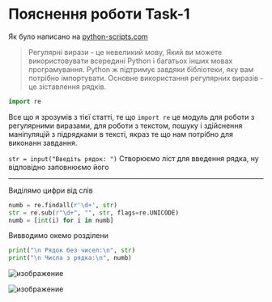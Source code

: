 #  Пояснення роботи Task-1

Як було написано на [python-scripts.com ](https://python-scripts.com/import-re-regular-expression) 
>Регулярні вирази - це невеликий мову, Який ви можете використовувати всередині Python і багатьох інших мовах програмування. Python ж підтримує завдяки бібліотеки, яку вам потрібно імпортувати. Основне використання регулярних виразів - це зіставлення рядків.

```python
import re
```

Все що я зрозумів з тієї статті, те що `import re` це модуль для роботи з регулярними виразами, для роботи з текстом, пошуку і здійснення маніпуляцій з підрядками в тексті, якраз те що нам потрібно для виконанн завдання.


 `str = input("Введіть рядок: ")`
 Створюємо ліст для введення рядка, ну відповідно заповнюємо його
___
Виділямо цифри від слів
 ```python
numb = re.findall(r'\d+', str)
str = re.sub(r"\d+", "", str, flags=re.UNICODE)
numb = [int(i) for i in numb]
```
Вивводимо окемо розділени
```python
print("\n Рядок без чисел:\n", str)
print("\n Числа з рядка:\n", numb)
```

![изображение](https://user-images.githubusercontent.com/50421230/124450539-3557b600-dd8d-11eb-9022-50382b1dc5fc.png)

![изображение](https://user-images.githubusercontent.com/50421230/124453882-7e5d3980-dd90-11eb-93c9-6d60e7b5ddd6.png)

